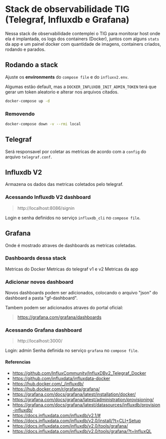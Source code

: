 # Stack de observabilidade TIG (Telegraf, Influxdb e Grafana)

Nessa stack de observabilidade contemplei o TIG para monitorar host onde ela é implantada, os logs dos containers (Docker), juntos com alguns `stats` da app e um painel docker com quantidade de imagens, containers criados, rodando e parados.

## Rodando a stack

Ajuste os **environments** do `compose file` e do `influxv2.env`.

Algumas estão default, mas a `DOCKER_INFLUXDB_INIT_ADMIN_TOKEN` terá que gerar um token aleatorio e alterar nos arquivos citados.

```bash
docker-compose up -d
```
### Removendo

```bash
docker-compose down -v --rmi local
```

## Telegraf
Será responsavel por coletar as metricas de acordo com a `config` do arquivo `telegraf.conf`.

## Influxdb V2
Armazena os dados das metricas coletados pelo telegraf.

### Acessando Influxdb V2 dashboard
> http://localhost:8086/signin

Login e senha definidos no serviço `influxdb_cli` no `compose file`.

## Grafana
Onde é mostrado atraves de dashboards as metricas coletadas.

### Dashboards dessa stack
Metricas do Docker
Metricas do telegraf v1 e v2
Metricas da app

### Adicionar novos dashboard

Novos dashboards podem ser adicionados, colocando o arquivo "json" do dashboard a pasta "gf-dashboard".

Tambem podem ser adicionados atraves do portal oficial:

>https://grafana.com/grafana/dashboards

### Acessando Grafana dashboard
>http://localhost:3000/

Login: admin
Senha definida no serviço `grafana` no `compose file`.

#### Referencias
 - https://github.com/InfluxCommunity/InfluxDBv2_Telegraf_Docker
 - https://github.com/influxdata/influxdata-docker
 - https://hub.docker.com/_/influxdb/
 - https://hub.docker.com/r/grafana/grafana/
 - https://grafana.com/docs/grafana/latest/installation/docker/
 - https://grafana.com/docs/grafana/latest/administration/provisioning/
 - https://grafana.com/docs/grafana/latest/datasources/influxdb/provision-influxdb/
 - https://docs.influxdata.com/influxdb/v2.1/#
 - https://docs.influxdata.com/influxdb/v2.0/install/?t=CLI+Setup
 - https://docs.influxdata.com/influxdb/v2.0/tools/grafana/
 - https://docs.influxdata.com/influxdb/v2.0/tools/grafana/?t=InfluxQL
